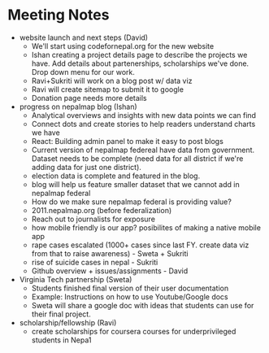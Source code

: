 # Meeting Notes

- website launch and next steps (David) 
  - We'll start using codefornepal.org for the new website
  - Ishan creating a project details page to describe the projects we have. Add details about partenerships, scholarships we've done. Drop down menu for our work.
  - Ravi+Sukriti will work on a blog post w/ data viz
  - Ravi will create sitemap to submit it to google
  - Donation page needs more details
- progress on nepalmap blog (Ishan)
  - Analytical overviews and insights with new data points we can find
  - Connect dots and create stories to help readers understand charts we have
  - React: Building admin panel to make it easy to post blogs
  - Current version of nepalmap federeal have data from government. Dataset needs to be complete (need data for all district if we're adding data for just one district). 
  - election data is complete and featured in the blog.
  - blog will help us feature smaller dataset that we cannot add in nepalmap federal
  - How do we make sure nepalmap federal is providing value?
  - 2011.nepalmap.org (before federalization)
  - Reach out to journalists for exposure
  - how mobile friendly is our app? posibilites of making a native mobile app
  - rape cases escalated (1000+ cases since last FY. create data viz from that to raise awareness) - Sweta + Sukriti
  - rise of suicide cases in nepal - Sukriti
  - Github overview + issues/assignments - David
- Virginia Tech partnership (Sweta)
  - Students finished final version of their user documentation
  - Example: Instructions on how to use Youtube/Google docs
  - Sweta will share a google doc with ideas that students can use for their final project.
- scholarship/fellowship (Ravi)
  - create scholarships for coursera courses for underprivileged students in Nepa1


